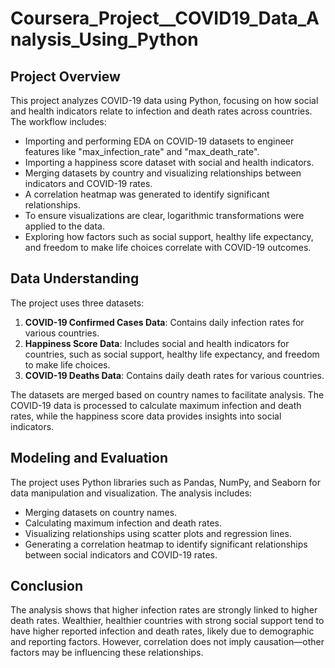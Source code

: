 # Coursera_Project__COVID19_Data_Analysis_Using_Python

## Project Overview
This project analyzes COVID-19 data using Python, focusing on how social and health indicators relate to infection and death rates across countries. The workflow includes:

- Importing and performing EDA on COVID-19 datasets to engineer features like "max_infection_rate" and "max_death_rate".
- Importing a happiness score dataset with social and health indicators.
- Merging datasets by country and visualizing relationships between indicators and COVID-19 rates.
- A correlation heatmap was generated to identify significant relationships.
- To ensure visualizations are clear, logarithmic transformations were applied to the data.
- Exploring how factors such as social support, healthy life expectancy, and freedom to make life choices correlate with COVID-19 outcomes.

## Data Understanding
The project uses three datasets:
1. **COVID-19 Confirmed Cases Data**: Contains daily infection rates for various countries.
2. **Happiness Score Data**: Includes social and health indicators for countries, such as social support, healthy life expectancy, and freedom to make life choices.
3. **COVID-19 Deaths Data**: Contains daily death rates for various countries.

The datasets are merged based on country names to facilitate analysis. The COVID-19 data is processed to calculate maximum infection and death rates, while the happiness score data provides insights into social indicators.

## Modeling and Evaluation
The project uses Python libraries such as Pandas, NumPy, and Seaborn for data manipulation and visualization. The analysis includes:
- Merging datasets on country names.
- Calculating maximum infection and death rates.
- Visualizing relationships using scatter plots and regression lines.
- Generating a correlation heatmap to identify significant relationships between social indicators and COVID-19 rates.

## Conclusion
The analysis shows that higher infection rates are strongly linked to higher death rates. Wealthier, healthier countries with strong social support tend to have higher reported infection and death rates, likely due to demographic and reporting factors. However, correlation does not imply causation—other factors may be influencing these relationships.